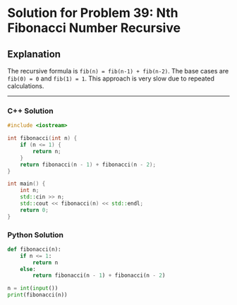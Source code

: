 # Solution for Problem 39: Nth Fibonacci Number Recursive

## Explanation
The recursive formula is `fib(n) = fib(n-1) + fib(n-2)`. The base cases are `fib(0) = 0` and `fib(1) = 1`. This approach is very slow due to repeated calculations.

---

### C++ Solution
```cpp
#include <iostream>

int fibonacci(int n) {
    if (n <= 1) {
        return n;
    }
    return fibonacci(n - 1) + fibonacci(n - 2);
}

int main() {
    int n;
    std::cin >> n;
    std::cout << fibonacci(n) << std::endl;
    return 0;
}
```

### Python Solution
```python
def fibonacci(n):
    if n <= 1:
        return n
    else:
        return fibonacci(n - 1) + fibonacci(n - 2)

n = int(input())
print(fibonacci(n))
```
